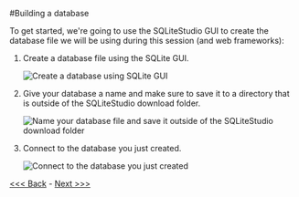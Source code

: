 #Building a database  

To get started, we're going to use the SQLiteStudio GUI to create the database file we will be using during this session (and web frameworks):  

1. Create a database file using the SQLite GUI.  

	![Create a database using SQLite GUI](https://github.com/GCDigitalFellows/GCDRI_databases/blob/master/images/add_db.png)  

2. Give your database a name and make sure to save it to a directory that is outside of the SQLiteStudio download folder.  

	![Name your database file and save it outside of the SQLiteStudio download folder](https://github.com/GCDigitalFellows/GCDRI_databases/blob/master/images/db_info.png)  

3. Connect to the database you just created.    

	![Connect to the database you just created](https://github.com/GCDigitalFellows/GCDRI_databases/blob/master/images/conn_db.png)  

[<<< Back](https://github.com/GCDigitalFellows/GCDRI_databases/blob/master/sections/0-dbintro.md) - [Next >>>](https://github.com/GCDigitalFellows/GCDRI_databases/blob/master/sections/2-buildtable.md)  